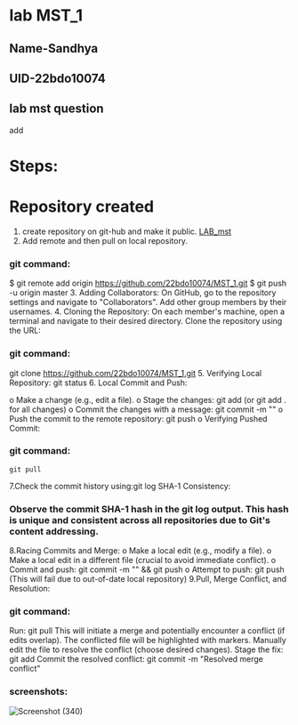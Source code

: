 # lab MST_1 
## Name-Sandhya
## UID-22bdo10074

## lab mst question
add
# Steps:
# Repository created
1. create repository on git-hub and make it public.
[LAB_mst]( https://github.com/22bdo10074/MST_1)
2. Add remote and then pull on local repository.
  ### git command:
  $ git remote add origin https://github.com/22bdo10074/MST_1.git
  $ git push -u origin master
3. Adding Collaborators:
   On GitHub, go to the repository settings and navigate to "Collaborators".
   Add other group members by their usernames.
4. Cloning the Repository:
   On each member's machine, open a terminal and navigate to their desired directory.
    Clone the repository using the URL:   
  ### git command:
  git clone https://github.com/22bdo10074/MST_1.git
5. Verifying Local Repository:
   git status
6. Local Commit and Push: 

o Make a change (e.g., edit a file).
o Stage the changes: git add <filename> (or git add . for all changes)
o Commit the changes with a message: git commit -m "<message>"
o Push the commit to the remote repository: git push
o Verifying Pushed Commit:
### git command:
    git pull

7.Check the commit history using:git log
SHA-1 Consistency:

### Observe the commit SHA-1 hash in the git log output. This hash is unique and consistent across all repositories due to Git's content addressing.
8.Racing Commits and Merge:
o Make a local edit (e.g., modify a file).
o Make a local edit in a different file (crucial to avoid immediate conflict).
o Commit and push: git commit -m "<message>" && git push
o Attempt to push: git push (This will fail due to out-of-date local repository)
9.Pull, Merge Conflict, and Resolution: 
### git command:
Run: git pull
This will initiate a merge and potentially encounter a conflict (if edits overlap).
The conflicted file will be highlighted with markers.
Manually edit the file to resolve the conflict (choose desired changes).
Stage the fix: git add <filename>
Commit the resolved conflict: git commit -m "Resolved merge conflict"

### screenshots:
![Screenshot (340)](https://github.com/22bdo10074/MST_1/assets/142095565/d7241cd1-7aad-4454-87a4-e96e104c23b4)




